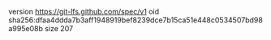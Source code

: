 version https://git-lfs.github.com/spec/v1
oid sha256:dfaa4ddda7b3aff1948919bef8239dce7b15ca51e448c0534507bd98a995e08b
size 207
